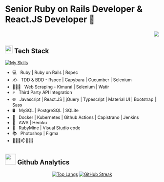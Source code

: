<h1>Senior Ruby on Rails Developer & React.JS Developer 👋</h1>
<h3 align="right">
<img src="https://komarev.com/ghpvc/?username=eedevstar&style=plastic">
</h3>


## <img src="https://media2.giphy.com/media/QssGEmpkyEOhBCb7e1/giphy.gif?cid=ecf05e47a0n3gi1bfqntqmob8g9aid1oyj2wr3ds3mg700bl&rid=giphy.gif" width ="25"> Tech Stack

[![My Skills](https://skills.thijs.gg/icons?i=ruby,rails,redis,react,redux,graphql,mysql,postgres,sqlite,mongodb,aws,heroku,docker,kubernetes,jenkins,js,ts,regex,jquery,html,css,sass,tailwind,bootstrap,git,github,gitlab,postman,figma,ps,linux,vscode&theme=light)](https://skills.thijs.gg)

- 💻 &nbsp; Ruby | Ruby on Rails | Rspec  
- ✍ &nbsp; TDD & BDD - Rspec | Capybara | Cucumber | Selenium
- 👨🏻‍💻 &nbsp; Web Scraping - Kimurai | Selenium | Watir
- ⚡ &nbsp; Third Party API Integration
- 🌐 &nbsp; Javascript | React.JS | jQuery | Typescript | Material UI | Bootstrap | Sass 
- 🛢 &nbsp; MySQL | PostgreSQL | SQLite
- 💼 &nbsp; Docker | Kubernetes | Github Actions | Capistrano | Jenkins
- 🌱 &nbsp; AWS | Heroku
- 🔧 &nbsp; RubyMine | Visual Studio code
- 📚 &nbsp; Photoshop | Figma
- 🎉🧐💬📫🎯🔔🥅

## <img src="https://media.giphy.com/media/iY8CRBdQXODJSCERIr/giphy.gif" width="35"> Github Analytics

<div align="center">
  
[![Top Langs](https://github-readme-stats.vercel.app/api/top-langs/?username=eedevstar&text_color=daf7dc&bg_color=151515&layout=compact)](https://github.com/eedevstar/github-readme-stats)
[![GitHub Streak](https://github-readme-streak-stats.herokuapp.com?user=eedevstar&theme=submarine-flowers&border_radius=5&fire=DD701B)](https://git.io/streak-stats)
  
</div>
